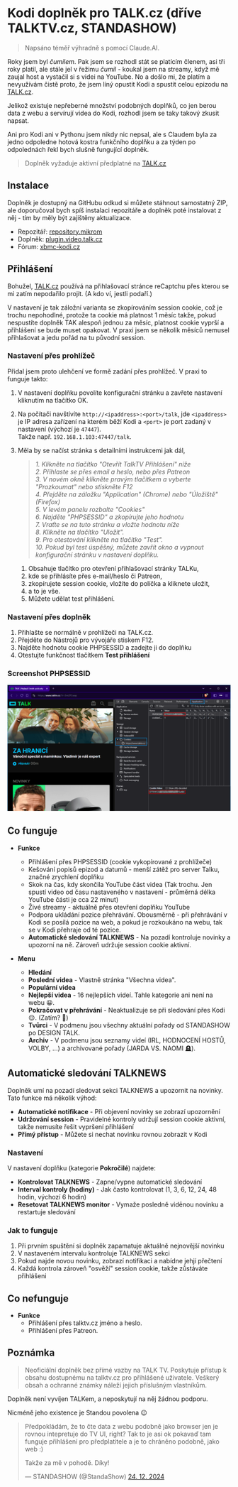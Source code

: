 # Kodi doplněk pro TALK.cz (dříve TALKTV.cz, STANDASHOW)

> Napsáno téměř výhradně s pomocí Claude.AI.

Roky jsem byl *čumilem*. Pak jsem se rozhodl stát se platícím členem, asi tři roky platil, ale stále jel v řežimu *čumil* - koukal jsem na streamy, když mě zaujal host a vystačil si s videi na YouTube. No a došlo mi, že platím a nevyužívám čistě proto, že jsem líný opustit Kodi a spustit celou epizodu na [TALK.cz](https://talk.cz).

Jelikož existuje nepřeberné množství podobných doplňků, co jen berou data z webu a servírují videa do Kodi, rozhodl jsem se taky takový zkusit napsat.

Ani pro Kodi ani v Pythonu jsem nikdy nic nepsal, ale s Claudem byla za jedno odpoledne hotová kostra funkčního doplňku a za týden po odpolednách řekl bych slušně fungující doplněk.

> Doplněk vyžaduje aktivní předplatné na [TALK.cz](https://talk.cz)

## Instalace

Doplněk je dostupný na GitHubu odkud si můžete stáhnout samostatný ZIP, ale doporučoval bych spíš instalaci repozitáře a doplněk poté instalovat z něj - tím by měly být zajištěny aktualizace.

* Repozitář: [repository.mikrom](https://github.com/mikromcz/repository.mikrom)
* Doplněk: [plugin.video.talk.cz](https://github.com/mikromcz/plugin.video.talk.cz)
* Fórum: [xbmc-kodi.cz](https://www.xbmc-kodi.cz/prispevek-talk-talk-tv-standashow)

## Přihlášení

Bohužel, [TALK.cz](https://talk.cz) používá na přihlašovací stránce reCaptchu přes kterou se mi zatím nepodařilo projít. (A kdo ví, jestli podaří.)

V nastavení je tak záložní varianta se zkopírováním session cookie, což je trochu nepohodlné, protože ta cookie má platnost 1 měsíc takže, pokud nespustíte doplněk TAK alespoň jednou za měsíc, platnost cookie vyprší a přihlášení se bude muset opakovat. V praxi jsem se několik měsíců nemusel přihlašovat a jedu pořád na tu původní session.

### Nastavení přes prohlížeč

Přidal jsem proto ulehčení ve formě zadání přes prohlížeč. V praxi to funguje takto:

1. V nastavení doplňku povolíte konfigurační stránku a zavřete nastavení kliknutím na tlačítko OK.
2. Na počítači navštívíte `http://<ipaddress>:<port>/talk`, jde `<ipaddress>` je IP adresa zařízení na kterém běží Kodi a `<port>` je port zadaný v nastavení (výchozí je `47447`).<br>Takže např. `192.168.1.103:47447/talk`.
3. Měla by se načíst stránka s detailními instrukcemi jak dál,

    > *1. Klikněte na tlačítko "Otevřít TalkTV Přihlášení" níže*<br>
    > *2. Přihlaste se přes email a heslo, nebo přes Patreon*<br>
    > *3. V novém okně klikněte pravým tlačítkem a vyberte "Prozkoumat" nebo stiskněte F12*<br>
    > *4. Přejděte na záložku "Application" (Chrome) nebo "Úložiště" (Firefox)*<br>
    > *5. V levém panelu rozbalte "Cookies"*<br>
    > *6. Najděte "PHPSESSID" a zkopírujte jeho hodnotu*<br>
    > *7. Vraťte se na tuto stránku a vložte hodnotu níže*<br>
    > *8. Klikněte na tlačítko "Uložit".*<br>
    > *9. Pro otestování klikněte na tlačítko "Test".*<br>
    > *10. Pokud byl test úspěšný, můžete zavřít okno a vypnout konfigurační stránku v nastavení doplňku.*

    1. Obsahuje tlačítko pro otevření přihlašovací stránky TALKu,
    2. kde se přihlásíte přes e-mail/heslo či Patreon,
    3. zkopírujete session cookie, vložíte do políčka a kliknete uložit,
    4. a to je vše.
    5. Můžete udělat test přihlášení.

### Nastavení přes doplněk

1. Přihlašte se normálně v prohlížeči na TALK.cz.
2. Přejděte do Nástrojů pro vývojáře stiskem F12.
3. Najděte hodnotu cookie PHPSESSID a zadejte ji do doplňku<br>
4. Otestujte funkčnost tlačítkem **Test přihlášení**

### Screenshot PHPSESSID

![screenshot-4](resources/screenshot-4.png "screenshot-4")

## Co funguje

* **Funkce**
    * Přihlášení přes PHPSESSID (cookie vykopírované z prohlížeče)
    * Kešování popisů epizod a datumů - menší zátěž pro server Talku, značné zrychlení doplňku
    * Skok na čas, kdy skončila YouTube část videa (Tak trochu. Jen spustí video od času nastaveného v nastavení - průměrná délka YouTube části je cca 22 minut)
    * Živé streamy - aktuálně přes otevření doplňku YouTube
    * Podpora ukládání pozice přehrávání. Obousměrně - při přehrávání v Kodi se posílá pozice na web, a pokud je rozkoukáno na webu, tak se v Kodi přehraje od té pozice.
    * **Automatické sledování TALKNEWS** - Na pozadí kontroluje novinky a upozorní na ně. Zároveň udržuje session cookie aktivní.

* **Menu**
    * **Hledání**
    * **Poslední videa** - Vlastně stránka "Všechna videa".
    * **Populární videa**
    * **Nejlepší videa** - 16 nejlepších videí. Tahle kategorie ani není na webu 😀.
    * **Pokračovat v přehrávání** - Neaktualizuje se při sledování přes Kodi 😌. (Zatím? 🤔)
    * **Tvůrci** - V podmenu jsou všechny aktuální pořady od STANDASHOW po DESIGN TALK.
    * **Archiv** - V podmenu jsou seznamy videí (IRL, HODNOCENÍ HOSTŮ, VOLBY, ...) a archivované pořady (JARDA VS. NAOMI 🪦).

## Automatické sledování TALKNEWS

Doplněk umí na pozadí sledovat sekci TALKNEWS a upozornit na novinky. Tato funkce má několik výhod:

* **Automatické notifikace** - Při objevení novinky se zobrazí upozornění
* **Udržování session** - Pravidelné kontroly udržují session cookie aktivní, takže nemusíte řešit vypršení přihlášení
* **Přímý přístup** - Můžete si nechat novinku rovnou zobrazit v Kodi

### Nastavení

V nastavení doplňku (kategorie **Pokročilé**) najdete:

* **Kontrolovat TALKNEWS** - Zapne/vypne automatické sledování
* **Interval kontroly (hodiny)** - Jak často kontrolovat (1, 3, 6, 12, 24, 48 hodin, výchozí 6 hodin)
* **Resetovat TALKNEWS monitor** - Vymaže posledně vidēnou novinku a restartuje sledování

### Jak to funguje

1. Při prvním spuštění si doplněk zapamatuje aktuálně nejnovější novinku
2. V nastaveném intervalu kontroluje TALKNEWS sekci
3. Pokud najde novou novinku, zobrazí notifikaci a nabídne jehjí přečtení
4. Každá kontrola zároveň "osvěží" session cookie, takže zůstáváte přihlášeni

## Co nefunguje

* **Funkce**
    * Přihlášení přes talktv.cz jméno a heslo.
    * Přihlášení přes Patreon.

## Poznámka

> Neoficiální doplněk bez přímé vazby na TALK TV. Poskytuje přístup k obsahu dostupnému na talktv.cz pro přihlášené uživatele. Veškerý obsah a ochranné známky náleží jejich příslušným vlastníkům.

Doplněk není vyvíjen TALKem, a neposkytují na něj žádnou podporu.

Nicméně jeho existence je Standou povolena 😉

> Předpokládám, že to čte data z webu podobně jako browser jen je rovnou intepretuje do TV UI, right? Tak to je asi ok pokavaď tam funguje přihlášení pro předplatitele a je to chráněno podobně, jako web :)
>
> Takže za mě v pohodě. Díky!
>
> &mdash; STANDASHOW (@StandaShow) [24. 12. 2024](https://x.com/StandaShow/status/1871548140429656072)
